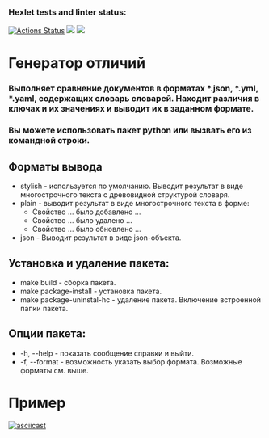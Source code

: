 ### Hexlet tests and linter status:
[![Actions Status](https://github.com/goryay/python-project-50/workflows/hexlet-check/badge.svg)](https://github.com/goryay/python-project-50/actions)
<a href="https://codeclimate.com/github/goryay/python-project-lvl1/maintainability"><img src="https://api.codeclimate.com/v1/badges/614a3f8511bdb84b3258/maintainability" /></a>
<a href="https://codeclimate.com/github/goryay/python-project-lvl1/test_coverage"><img src="https://api.codeclimate.com/v1/badges/614a3f8511bdb84b3258/test_coverage" /></a>


# Генератор отличий
### Выполняет сравнение документов в форматах *.json, *.yml, *.yaml, содержащих словарь словарей. Находит различия в ключах и их значениях и выводит их в заданном формате.
### Вы можете использовать пакет python или вызвать его из командной строки.


## Форматы вывода

* stylish - используется по умолчанию. Выводит результат в виде многострочного текста с древовидной структурой словаря.
* plain - выводит результат в виде многострочного текста в форме:
  * Свойство ... было добавлено ...
  * Свойство ... было удалено ...
  * Свойство ... было обновлено ...
* json - Выводит результат в виде json-объекта.


## Установка и удаление пакета:

* make build - сборка пакета.
* make package-install - установка пакета.
* make package-uninstal-hc - удаление пакета. Включение встроенной папки пакета.


## Опции пакета:
* -h, --help - показать сообщение справки и выйти.
* -f, --format - возможность указать выбор формата. Возможные форматы см. выше.


# Пример
[![asciicast](https://asciinema.org/a/qMzYDIJ1zZVf5rNsbjzWJKFQp.svg)](https://asciinema.org/a/qMzYDIJ1zZVf5rNsbjzWJKFQp)

